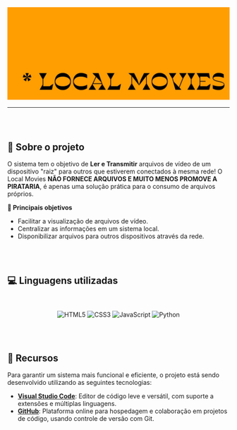 <img src="src/static/img/logo.jpg" alt="logo">
<hr>

<br>
<br>

## **🤔 Sobre o projeto**
O sistema tem o objetivo de **Ler e Transmitir** arquivos de vídeo de um dispositivo "raiz" para outros que estiverem conectados à mesma rede! 
O Local Movies **NÃO FORNECE ARQUIVOS E MUITO MENOS PROMOVE A PIRATARIA**, é apenas uma solução prática para o consumo de arquivos próprios.

 **🎯 Principais objetivos**
- Facilitar a visualização de arquivos de vídeo. 
- Centralizar as informações em um sistema local.
- Disponibilizar arquivos para outros dispositivos através da rede.  


<br> 
<br>


## **💻 Linguagens utilizadas**

<br>

<p align="center">
      <img src="https://img.shields.io/badge/HTML5-E34F26?style=for-the-badge&logo=html5&logoColor=white" alt="HTML5"/>
      <img src="https://img.shields.io/badge/CSS3-1572B6?style=for-the-badge&logo=css3&logoColor=white" alt="CSS3"/>
      <img src="https://img.shields.io/badge/JavaScript-F7DF1E?style=for-the-badge&logo=javascript&logoColor=black" alt="JavaScript"/>
      <img src="https://img.shields.io/badge/Python-3776AB?style=for-the-badge&logo=python&logoColor=white" alt="Python"/>
</p>

<br>
<br>


## **🚀 Recursos**

Para garantir um sistema mais funcional e eficiente, o projeto está sendo desenvolvido utilizando as seguintes tecnologias:

- **[Visual Studio Code](https://code.visualstudio.com/)**: Editor de código leve e versátil, com suporte a extensões e múltiplas linguagens.
- **[GitHub](https://github.com/)**: Plataforma online para hospedagem e colaboração em projetos de código, usando controle de versão com Git.

<br>
<br>
